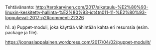 Tehtävänanto: http://terokarvinen.com/2017/aikataulu-%E2%80%93-linuxin-keskitetty-hallinta-%E2%80%93-ict4tn011-11-%E2%80%93-loppukevat-2017-p2#comment-22326

h1. a) Puppet-moduli, joka käyttää vähintään kahta eri resurssia (esim. package ja file).

https://joonaslappalainen.wordpress.com/2017/04/02/puppet-modulit/

